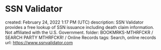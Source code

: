 # SSN Validator

created: February 24, 2022 1:17 PM (UTC)
description: SSN Validator provides a free lookup of SSN issuance including death claim information. Not affiliated with the U.S. Government.
folder: BOOKMRKS-MTHRFCKR / SEARCH PARTY MTHRFCKR! / Online Records
tags: Search, online records
url: https://www.ssnvalidator.com